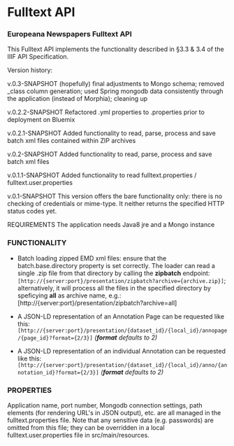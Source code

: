 # Fulltext API
### Europeana Newspapers Fulltext API 

This Fulltext API implements the functionality described in §3.3 & 3.4 
of the IIIF API Specification.

Version history:

v.0.3-SNAPSHOT
(hopefully) final adjustments to Mongo schema; removed _class column generation; used Spring mongodb 
data consistently through the application (instead of Morphia); cleaning up

v.0.2.2-SNAPSHOT
Refactored .yml properties to .properties prior to deployment on Bluemix

v.0.2.1-SNAPSHOT
Added functionality to read, parse, process and save batch xml files contained within ZIP archives

v.0.2-SNAPSHOT
Added functionality to read, parse, process and save batch xml files

v.0.1.1-SNAPSHOT
Added functionality to read fulltext.properties / fulltext.user.properties

v.0.1-SNAPSHOT
This version offers the bare functionality only: there is no checking of credentials or mime-type.
It neither returns the specified HTTP status codes yet.

REQUIREMENTS
The application needs Java8 jre and a Mongo instance

### FUNCTIONALITY
* Batch loading zipped EMD xml files: ensure that the batch.base.directory property is set correctly. 
The loader can read a single .zip file from that directory by calling the **zipbatch** endpoint: 
`[http://{server:port}/presentation/zipbatch?archive={archive.zip}]`; alternatively, it will process all the files in the
specified directory by speficying **all** as archive name, e.g.: [http://{server:port}/presentation/zipbatch?archive=all]

* A JSON-LD representation of an Annotation Page can be requested like this: 
`[http://{server:port}/presentation/{dataset_id}/{local_id}/annopage/{page_id}?format={2/3}]` _(**format** defaults to 2)_

* A JSON-LD representation of an individual Annotation can be requested like this: 
`[http://{server:port}/presentation/{dataset_id}/{local_id}/anno/{annotation_id}?format={2/3}]` _(**format** defaults to 2)_


### PROPERTIES
Application name, port number, Mongodb connection settings, path elements (for rendering URL's in JSON output), etc. are 
all managed in the fulltext.properties file.
Note that any sensitive data (e.g. passwords) are omitted from this file; they can be overridden in a local 
fulltext.user.properties file in src/main/resources.

